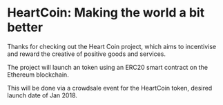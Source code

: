 # HeartCoin: Making the world a bit better

Thanks for checking out the Heart Coin project, which aims to incentivise and reward the creative of positive goods and services.

The project will launch an token using an ERC20 smart contract on the Ethereum blockchain.

This will be done via a crowdsale event for the HeartCoin token, desired launch date of Jan 2018. 
